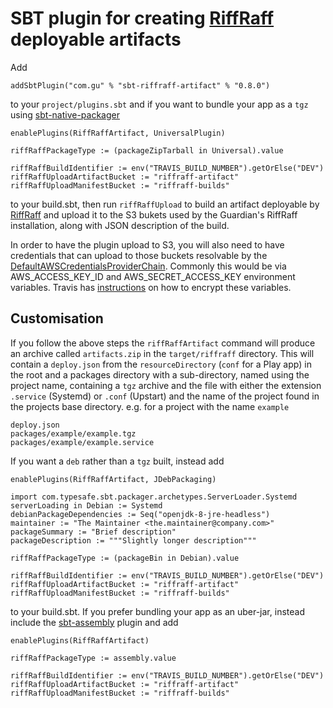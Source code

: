 SBT plugin for creating [RiffRaff](https://github.com/guardian/deploy) deployable artifacts
===========================================================================================

Add
```
addSbtPlugin("com.gu" % "sbt-riffraff-artifact" % "0.8.0")
```

to your `project/plugins.sbt` and if you want to bundle your app as a `tgz` using 
[sbt-native-packager](https://github.com/sbt/sbt-native-packager) 

```
enablePlugins(RiffRaffArtifact, UniversalPlugin)

riffRaffPackageType := (packageZipTarball in Universal).value

riffRaffBuildIdentifier := env("TRAVIS_BUILD_NUMBER").getOrElse("DEV")
riffRaffUploadArtifactBucket := "riffraff-artifact"
riffRaffUploadManifestBucket := "riffraff-builds"
```

to your build.sbt, then run `riffRaffUpload` to build an artifact deployable by
[RiffRaff](https://github.com/guardian/deploy) and upload it to the S3 bukets used
by the Guardian's RiffRaff installation, along with JSON description of the build. 

In order to have the plugin upload to S3, you will also need to have credentials that
can upload to those buckets resolvable by the [DefaultAWSCredentialsProviderChain](http://docs.aws.amazon.com/AWSJavaSDK/latest/javadoc/com/amazonaws/auth/DefaultAWSCredentialsProviderChain.html). Commonly this would be via AWS_ACCESS_KEY_ID and 
AWS_SECRET_ACCESS_KEY environment variables. Travis has [instructions](http://docs.travis-ci.com/user/environment-variables/#Encrypting-Variables-Using-a-Public-Key) 
on how to encrypt these variables.

Customisation
-------------

If you follow the above steps the `riffRaffArtifact` command will produce an archive called `artifacts.zip` in the 
`target/riffraff` directory. This will contain a `deploy.json` from the `resourceDirectory` (`conf` for a Play app) in 
the root and a packages directory with a sub-directory, named using the project name, containing a `tgz` archive and 
the file with either the extension `.service` (Systemd) or `.conf` (Upstart) and the name of the project found in the projects base 
directory. e.g. for a project with the name `example`

```
deploy.json
packages/example/example.tgz
packages/example/example.service
```

If you want a `deb` rather than a `tgz` built, instead add
```
enablePlugins(RiffRaffArtifact, JDebPackaging)

import com.typesafe.sbt.packager.archetypes.ServerLoader.Systemd
serverLoading in Debian := Systemd
debianPackageDependencies := Seq("openjdk-8-jre-headless")
maintainer := "The Maintainer <the.maintainer@company.com>"
packageSummary := "Brief description"
packageDescription := """Slightly longer description"""

riffRaffPackageType := (packageBin in Debian).value

riffRaffBuildIdentifier := env("TRAVIS_BUILD_NUMBER").getOrElse("DEV")
riffRaffUploadArtifactBucket := "riffraff-artifact"
riffRaffUploadManifestBucket := "riffraff-builds"
```
to your build.sbt. If you prefer bundling your app as an uber-jar, instead include the 
[sbt-assembly](https://github.com/sbt/sbt-assembly) plugin and add

```
enablePlugins(RiffRaffArtifact)

riffRaffPackageType := assembly.value

riffRaffBuildIdentifier := env("TRAVIS_BUILD_NUMBER").getOrElse("DEV")
riffRaffUploadArtifactBucket := "riffraff-artifact"
riffRaffUploadManifestBucket := "riffraff-builds"
```
